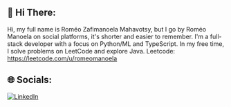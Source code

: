 ## 💫 Hi There:
Hi, my full name is Roméo Zafimanoela Mahavotsy, but I go by Roméo Manoela on social platforms, it's shorter and easier to remember. I'm a full-stack developer with a focus on Python/ML and TypeScript. In my free time, I solve problems on LeetCode and explore Java.
Leetcode: https://leetcode.com/u/romeomanoela

## 🌐 Socials:
[![LinkedIn](https://img.shields.io/badge/LinkedIn-%230077B5.svg?logo=linkedin&logoColor=white)](https://linkedin.com/in/romeo-manoela18) 

